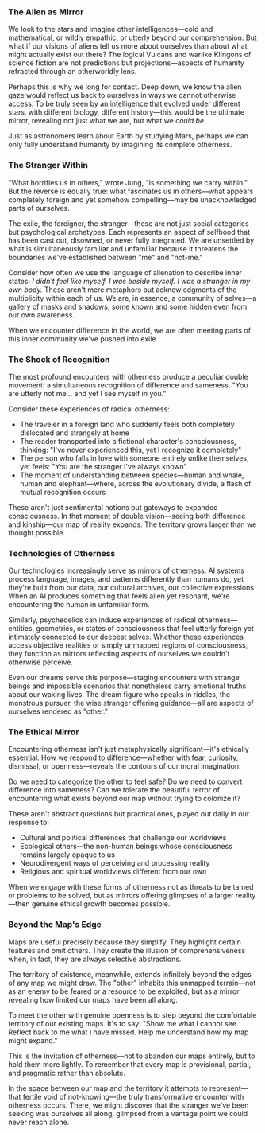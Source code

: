 ### The Alien as Mirror

We look to the stars and imagine other intelligences—cold and mathematical, or wildly empathic, or utterly beyond our comprehension. But what if our visions of aliens tell us more about ourselves than about what might actually exist out there? The logical Vulcans and warlike Klingons of science fiction are not predictions but projections—aspects of humanity refracted through an otherworldly lens.

Perhaps this is why we long for contact. Deep down, we know the alien gaze would reflect us back to ourselves in ways we cannot otherwise access. To be truly seen by an intelligence that evolved under different stars, with different biology, different history—this would be the ultimate mirror, revealing not just what we are, but what we *could be*.

Just as astronomers learn about Earth by studying Mars, perhaps we can only fully understand humanity by imagining its complete otherness.

### The Stranger Within

"What horrifies us in others," wrote Jung, "is something we carry within." But the reverse is equally true: what fascinates us in others—what appears completely foreign and yet somehow compelling—may be unacknowledged parts of ourselves.

The exile, the foreigner, the stranger—these are not just social categories but psychological archetypes. Each represents an aspect of selfhood that has been cast out, disowned, or never fully integrated. We are unsettled by what is simultaneously familiar and unfamiliar because it threatens the boundaries we've established between "me" and "not-me."

Consider how often we use the language of alienation to describe inner states: *I didn't feel like myself. I was beside myself. I was a stranger in my own body.* These aren't mere metaphors but acknowledgments of the multiplicity within each of us. We are, in essence, a community of selves—a gallery of masks and shadows, some known and some hidden even from our own awareness.

When we encounter difference in the world, we are often meeting parts of this inner community we've pushed into exile.

### The Shock of Recognition

The most profound encounters with otherness produce a peculiar double movement: a simultaneous recognition of difference and sameness. "You are utterly not me... and yet I see myself in you."

Consider these experiences of radical otherness:

- The traveler in a foreign land who suddenly feels both completely dislocated and strangely at home
- The reader transported into a fictional character's consciousness, thinking: "I've never experienced this, yet I recognize it completely"
- The person who falls in love with someone entirely unlike themselves, yet feels: "You are the stranger I've always known"
- The moment of understanding between species—human and whale, human and elephant—where, across the evolutionary divide, a flash of mutual recognition occurs

These aren't just sentimental notions but gateways to expanded consciousness. In that moment of double vision—seeing both difference and kinship—our map of reality expands. The territory grows larger than we thought possible.

### Technologies of Otherness

Our technologies increasingly serve as mirrors of otherness. AI systems process language, images, and patterns differently than humans do, yet they're built from our data, our cultural archives, our collective expressions. When an AI produces something that feels alien yet resonant, we're encountering the human in unfamiliar form.

Similarly, psychedelics can induce experiences of radical otherness—entities, geometries, or states of consciousness that feel utterly foreign yet intimately connected to our deepest selves. Whether these experiences access objective realities or simply unmapped regions of consciousness, they function as mirrors reflecting aspects of ourselves we couldn't otherwise perceive.

Even our dreams serve this purpose—staging encounters with strange beings and impossible scenarios that nonetheless carry emotional truths about our waking lives. The dream figure who speaks in riddles, the monstrous pursuer, the wise stranger offering guidance—all are aspects of ourselves rendered as "other."

### The Ethical Mirror

Encountering otherness isn't just metaphysically significant—it's ethically essential. How we respond to difference—whether with fear, curiosity, dismissal, or openness—reveals the contours of our moral imagination.

Do we need to categorize the other to feel safe? Do we need to convert difference into sameness? Can we tolerate the beautiful terror of encountering what exists beyond our map without trying to colonize it?

These aren't abstract questions but practical ones, played out daily in our response to:
- Cultural and political differences that challenge our worldviews
- Ecological others—the non-human beings whose consciousness remains largely opaque to us
- Neurodivergent ways of perceiving and processing reality
- Religious and spiritual worldviews different from our own

When we engage with these forms of otherness not as threats to be tamed or problems to be solved, but as mirrors offering glimpses of a larger reality—then genuine ethical growth becomes possible.

### Beyond the Map's Edge

Maps are useful precisely because they simplify. They highlight certain features and omit others. They create the illusion of comprehensiveness when, in fact, they are always selective abstractions.

The territory of existence, meanwhile, extends infinitely beyond the edges of any map we might draw. The "other" inhabits this unmapped terrain—not as an enemy to be feared or a resource to be exploited, but as a mirror revealing how limited our maps have been all along.

To meet the other with genuine openness is to step beyond the comfortable territory of our existing maps. It's to say: "Show me what I cannot see. Reflect back to me what I have missed. Help me understand how my map might expand."

This is the invitation of otherness—not to abandon our maps entirely, but to hold them more lightly. To remember that every map is provisional, partial, and pragmatic rather than absolute.

In the space between our map and the territory it attempts to represent—that fertile void of not-knowing—the truly transformative encounter with otherness occurs. There, we might discover that the stranger we've been seeking was ourselves all along, glimpsed from a vantage point we could never reach alone.
